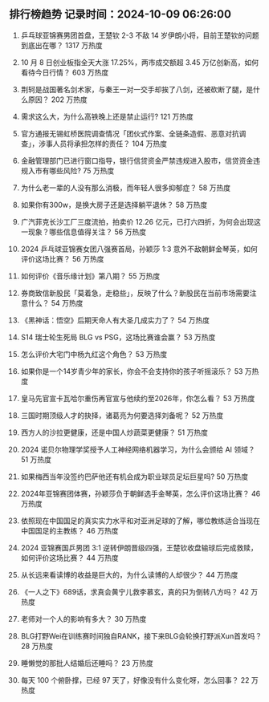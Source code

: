 
## 排行榜趋势 记录时间：2024-10-09 06:26:00
  
  1. 乒乓球亚锦赛男团首盘，王楚钦 2-3 不敌 14 岁伊朗小将，目前王楚钦的问题到底出在哪？ 1317 万热度
    
  2. 10 月 8 日创业板指全天大涨 17.25%，两市成交额超 3.45 万亿创新高，如何看待今日行情？ 603 万热度
    
  3. 荆轲是战国著名剑术家，与秦王一对一交手却挨了八剑，还被砍断了腿，是什么原因？ 202 万热度
    
  4. 需求这么大，为什么高铁晚上还是禁止运行? 121 万热度
    
  5. 官方通报无锡虹桥医院调查情况「团伙式作案、全链条造假、恶意对抗调查」，涉事人员将承担怎样的责任？ 104 万热度
    
  6. 金融管理部门已进行窗口指导，银行信贷资金严禁违规进入股市，信贷资金违规入市有哪些风险? 75 万热度
    
  7. 为什么老一辈的人没有那么消极，而年轻人很多抑郁症？ 58 万热度
    
  8. 如果你有300w，是换大房子还是选择躺平退休？ 58 万热度
    
  9. 广汽菲克长沙工厂三度流拍，拍卖价 12.26 亿元，已打六四折，为何会出现这一现象？哪些信息值得关注？ 56 万热度
    
  10. 2024 乒乓球亚锦赛女团八强赛首局，孙颖莎 1:3 意外不敌朝鲜金琴英，如何评价这场比赛？ 56 万热度
    
  11. 如何评价《音乐缘计划》第八期？ 55 万热度
    
  12. 券商致信新股民「莫着急，走稳些」，反映了什么？新股民在当前市场需要注意什么？ 54 万热度
    
  13. 《黑神话：悟空》后期天命人有大圣几成实力了？ 54 万热度
    
  14. S14 瑞士轮生死局 BLG vs PSG，这场比赛谁会赢？ 53 万热度
    
  15. 怎么评价大宅门中杨九红这个角色？ 53 万热度
    
  16. 如果你是一个14岁青少年的家长，你会不会支持你的孩子听摇滚乐？ 53 万热度
    
  17. 皇马先官宣卡瓦哈尔重伤再官宣与他续约至2026年，你怎么看？ 53 万热度
    
  18. 三国时期顶级人才的抉择，诸葛亮为何要选择刘备呢？ 52 万热度
    
  19. 西方人的沙拉更健康，还是中国人炒蔬菜更健康？ 51 万热度
    
  20. 2024 诺贝尔物理学奖授予人工神经网络机器学习，为什么会颁给 AI 领域？ 51 万热度
    
  21. 如果梅西当年没签约巴萨他还有机会成为职业球员足坛巨星吗? 50 万热度
    
  22. 2024年亚锦赛团体赛，孙颖莎负于朝鲜选手金琴英，怎么评价这场比赛？ 46 万热度
    
  23. 依照现在中国国足的真实实力水平和对亚洲足球的了解，哪位教练适合当现在中国国足的主教练？ 46 万热度
    
  24. 2024 亚锦赛国乒男团 3:1 逆转伊朗晋级四强，王楚钦收盘输球后完成救赎，如何评价这场比赛？ 44 万热度
    
  25. 从长远来看读博的收益是巨大的，为什么读博的人却很少？ 44 万热度
    
  26. 《一人之下》689话，求真会黄宁儿救李慕玄，真的只为倒转八方吗？ 42 万热度
    
  27. 老师对一个人的影响有多大？ 30 万热度
    
  28. BLG打野Wei在训练赛时间独自RANK，接下来BLG会轮换打野派Xun首发吗？ 28 万热度
    
  29. 睡懒觉的那批人结婚后还睡吗？ 23 万热度
    
  30. 每天 100 个俯卧撑，已经 97 天了，好像没有什么变化呀，怎么回事？ 22 万热度
    